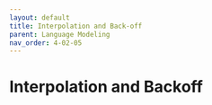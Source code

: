 ```yaml
---
layout: default
title: Interpolation and Back-off
parent: Language Modeling
nav_order: 4-02-05
---
```


# Interpolation and Backoff

